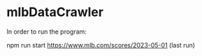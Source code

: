 # mlbDataCrawler

In order to run the program:

npm run start https://www.mlb.com/scores/2023-05-01 (last run)
